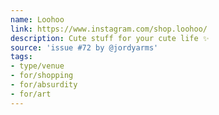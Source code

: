 ```yaml
---
name: Loohoo
link: https://www.instagram.com/shop.loohoo/
description: Cute stuff for your cute life ✨
source: 'issue #72 by @jordyarms'
tags:
- type/venue
- for/shopping
- for/absurdity
- for/art
---
```


<!-- Community added from GitHub issue #72 -->

